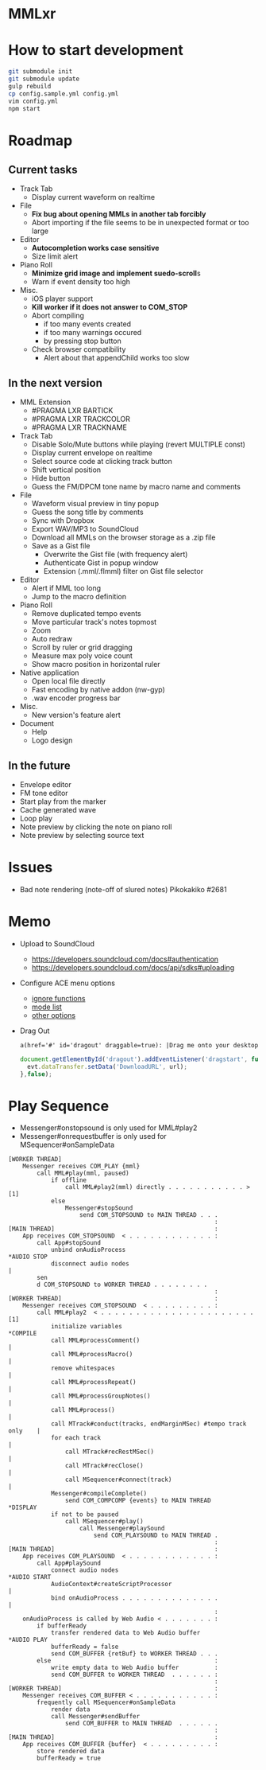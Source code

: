 # MMLxr


# How to start development

```bash
git submodule init
git submodule update
gulp rebuild
cp config.sample.yml config.yml
vim config.yml
npm start
```


# Roadmap

## Current tasks

- Track Tab
    - Display current waveform on realtime
- File
    - **Fix bug about opening MMLs in another tab forcibly**
    - Abort importing if the file seems to be in unexpected format or too large
- Editor
    - **Autocompletion works case sensitive**
    - Size limit alert
- Piano Roll
    - **Minimize grid image and implement suedo-scroll**s
    - Warn if event density too high
- Misc.
    - iOS player support
    - **Kill worker if it does not answer to COM_STOP**
    - Abort compiling
        - if too many events created
        - if too many warnings occured
        - by pressing stop button
    - Check browser compatibility
        - Alert about that appendChild works too slow

## In the next version

- MML Extension
    - \#PRAGMA LXR BARTICK
    - \#PRAGMA LXR TRACKCOLOR
    - \#PRAGMA LXR TRACKNAME
- Track Tab
    - Disable Solo/Mute buttons while playing (revert MULTIPLE const)
    - Display current envelope on realtime
    - Select source code at clicking track button
    - Shift vertical position
    - Hide button
    - Guess the FM/DPCM tone name by macro name and comments
- File
    - Waveform visual preview in tiny popup
    - Guess the song title by comments
    - Sync with Dropbox
    - Export WAV/MP3 to SoundCloud
    - Download all MMLs on the browser storage as a .zip file
    - Save as a Gist file
        - Overwrite the Gist file (with frequency alert)
        - Authenticate Gist in popup window
        - Extension (.mml/.flmml) filter on Gist file selector
- Editor
    - Alert if MML too long
    - Jump to the macro definition
- Piano Roll
    - Remove duplicated tempo events
    - Move particular track's notes topmost
    - Zoom
    - Auto redraw
    - Scroll by ruler or grid dragging
    - Measure max poly voice count
    - Show macro position in horizontal ruler
- Native application
    - Open local file directly
    - Fast encoding by native addon (nw-gyp)
    - .wav encoder progress bar
- Misc.
    - New version's feature alert
- Document
    - Help
    - Logo design

## In the future

- Envelope editor
- FM tone editor
- Start play from the marker
- Cache generated wave
- Loop play
- Note preview by clicking the note on piano roll
- Note preview by selecting source text


# Issues

- Bad note rendering (note-off of slured notes) Pikokakiko #2681


# Memo

- Upload to SoundCloud
    - https://developers.soundcloud.com/docs#authentication
    - https://developers.soundcloud.com/docs/api/sdks#uploading

- Configure ACE menu options
    - [ignore functions](https://github.com/ajaxorg/ace/blob/36e6744a5f40df0da52ff22b3bc729657c056e09/lib/ace/ext/menu_tools/get_set_functions.js#L99-L109)
    - [mode list](https://github.com/ajaxorg/ace/blob/037ddb731091078b321972d229067102a0a6dd80/lib/ace/ext/modelist.js#L45-L178)
    - [other options](https://github.com/ajaxorg/ace/blob/36e6744a5f40df0da52ff22b3bc729657c056e09/lib/ace/ext/menu_tools/add_editor_menu_options.js#L62-L91)

- Drag Out
  
  ```jade
  a(href='#' id='dragout' draggable=true): |Drag me onto your desktop
  ```
  
  ```javascript
  document.getElementById('dragout').addEventListener('dragstart', function(evt){
    evt.dataTransfer.setData('DownloadURL', url);
  },false);
  ```


# Play Sequence

- Messenger#onstopsound is only used for MML#play2
- Messenger#onrequestbuffer is only used for MSequencer#onSampleData

```
[WORKER THREAD]
    Messenger receives COM_PLAY {mml}
        call MML#play(mml, paused)
            if offline
                call MML#play2(mml) directly . . . . . . . . . . . > [1]
            else
                Messenger#stopSound
                    send COM_STOPSOUND to MAIN THREAD . . .
                                                          :
[MAIN THREAD]                                             :
    App receives COM_STOPSOUND  < . . . . . . . . . . . . :
        call App#stopSound
            unbind onAudioProcess                                           *AUDIO STOP
            disconnect audio nodes                                          |
        sen
        d COM_STOPSOUND to WORKER THREAD . . . . . . . .
                                                          :
[WORKER THREAD]                                           :
    Messenger receives COM_STOPSOUND  < . . . . . . . . . :
        call MML#play2  < . . . . . . . . . . . . . . . . . . . . . . [1]
            initialize variables                                            *COMPILE
            call MML#processComment()                                       |
            call MML#processMacro()                                         |
            remove whitespaces                                              |
            call MML#processRepeat()                                        |
            call MML#processGroupNotes()                                    |
            call MML#process()                                              |
            call MTrack#conduct(tracks, endMarginMSec) #tempo track only    |
            for each track                                                  |
                call MTrack#recRestMSec()                                   |
                call MTrack#recClose()                                      |
                call MSequencer#connect(track)                              |
            Messenger#compileComplete()
                send COM_COMPCOMP {events} to MAIN THREAD                   *DISPLAY
            if not to be paused
                call MSequencer#play()
                    call Messenger#playSound
                        send COM_PLAYSOUND to MAIN THREAD .
                                                          :
[MAIN THREAD]                                             :
    App receives COM_PLAYSOUND  < . . . . . . . . . . . . :
        call App#playSound
            connect audio nodes                                             *AUDIO START
            AudioContext#createScriptProcessor                              |
            bind onAudioProcess . . . . . . . . . . . . . .                 |
                                                          :
    onAudioProcess is called by Web Audio < . . . . . . . :
        if bufferReady
            transfer rendered data to Web Audio buffer                      *AUDIO PLAY
            bufferReady = false
            send COM_BUFFER {retBuf} to WORKER THREAD . . .
        else                                              :
            write empty data to Web Audio buffer          :
            send COM_BUFFER to WORKER THREAD  . . . . . . :
                                                          :
[WORKER THREAD]                                           :
    Messenger receives COM_BUFFER < . . . . . . . . . . . :
        frequently call MSequencer#onSampleData
            render data
            call Messenger#sendBuffer
                send COM_BUFFER to MAIN THREAD  . . . . . .
                                                          :
[MAIN THREAD]                                             :
    App receives COM_BUFFER {buffer}  < . . . . . . . . . :
        store rendered data
        bufferReady = true

```
